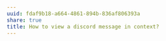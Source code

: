```yaml
---
uuid: fdaf9b18-a664-4861-894b-836af806393a
share: true
title: How to view a discord message in context?
---
```

